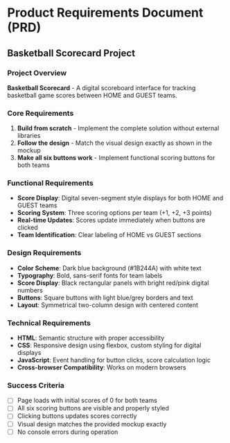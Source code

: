 # Product Requirements Document (PRD)
## Basketball Scorecard Project

### Project Overview
**Basketball Scorecard** - A digital scoreboard interface for tracking basketball game scores between HOME and GUEST teams.

### Core Requirements
1. **Build from scratch** - Implement the complete solution without external libraries
2. **Follow the design** - Match the visual design exactly as shown in the mockup
3. **Make all six buttons work** - Implement functional scoring buttons for both teams

### Functional Requirements
- **Score Display**: Digital seven-segment style displays for both HOME and GUEST teams
- **Scoring System**: Three scoring options per team (+1, +2, +3 points)
- **Real-time Updates**: Scores update immediately when buttons are clicked
- **Team Identification**: Clear labeling of HOME vs GUEST sections

### Design Requirements
- **Color Scheme**: Dark blue background (#1B244A) with white text
- **Typography**: Bold, sans-serif fonts for team labels
- **Score Display**: Black rectangular panels with bright red/pink digital numbers
- **Buttons**: Square buttons with light blue/grey borders and text
- **Layout**: Symmetrical two-column design with centered content

### Technical Requirements
- **HTML**: Semantic structure with proper accessibility
- **CSS**: Responsive design using flexbox, custom styling for digital displays
- **JavaScript**: Event handling for button clicks, score calculation logic
- **Cross-browser Compatibility**: Works on modern browsers

### Success Criteria
- [ ] Page loads with initial scores of 0 for both teams
- [ ] All six scoring buttons are visible and properly styled
- [ ] Clicking buttons updates scores correctly
- [ ] Visual design matches the provided mockup exactly
- [ ] No console errors during operation
